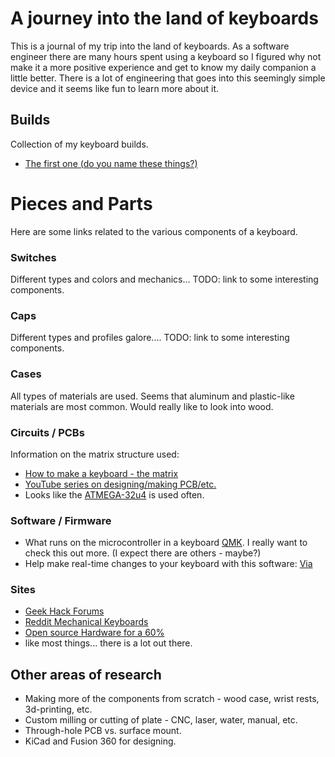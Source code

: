 # A journey into the land of keyboards

This is a journal of my trip into the land of keyboards.  As a software engineer there are many hours spent using a keyboard so I figured why not make it a more positive experience and get to know my daily companion a little better.  There is a lot of engineering that goes into this seemingly simple device and it seems like fun to learn more about it.

## Builds
Collection of my keyboard builds.

 - [The first one (do you name these things?)](builds/first.md)

# Pieces and Parts
Here are some links related to the various components of a keyboard.

### Switches
Different types and colors and mechanics...  TODO: link to some interesting components.

### Caps
Different types and profiles galore.... TODO: link to some interesting components.

### Cases
All types of materials are used.  Seems that aluminum and plastic-like materials are most common.  Would really like to look into wood.

### Circuits / PCBs
Information on the matrix structure used:
 - [How to make a keyboard - the matrix](http://blog.komar.be/how-to-make-a-keyboard-the-matrix/)
 - [YouTube series on designing/making PCB/etc.](https://www.youtube.com/channel/UCpWGAJr2AU7LPUwVYbBQZRg)
 - Looks like the [ATMEGA-32u4](https://www.microchip.com/wwwproducts/en/ATmega32u4) is used often.

### Software / Firmware
 - What runs on the microcontroller in a keyboard [QMK](https://qmk.fm/).  I really want to check this out more.  (I expect there are others - maybe?)
 - Help make real-time changes to your keyboard with this software: [Via](https://caniusevia.com/)

### Sites
 - [Geek Hack Forums](https://geekhack.org/)
 - [Reddit Mechanical Keyboards](https://reddit.com/r/mechanicalKeyboards/)
 - [Open source Hardware for a 60%](http://blog.komar.be/)
 - like most things... there is a lot out there.

## Other areas of research

 - Making more of the components from scratch - wood case, wrist rests, 3d-printing, etc.
 - Custom milling or cutting of plate - CNC, laser, water, manual, etc.
 - Through-hole PCB vs. surface mount.
 - KiCad and Fusion 360 for designing.
